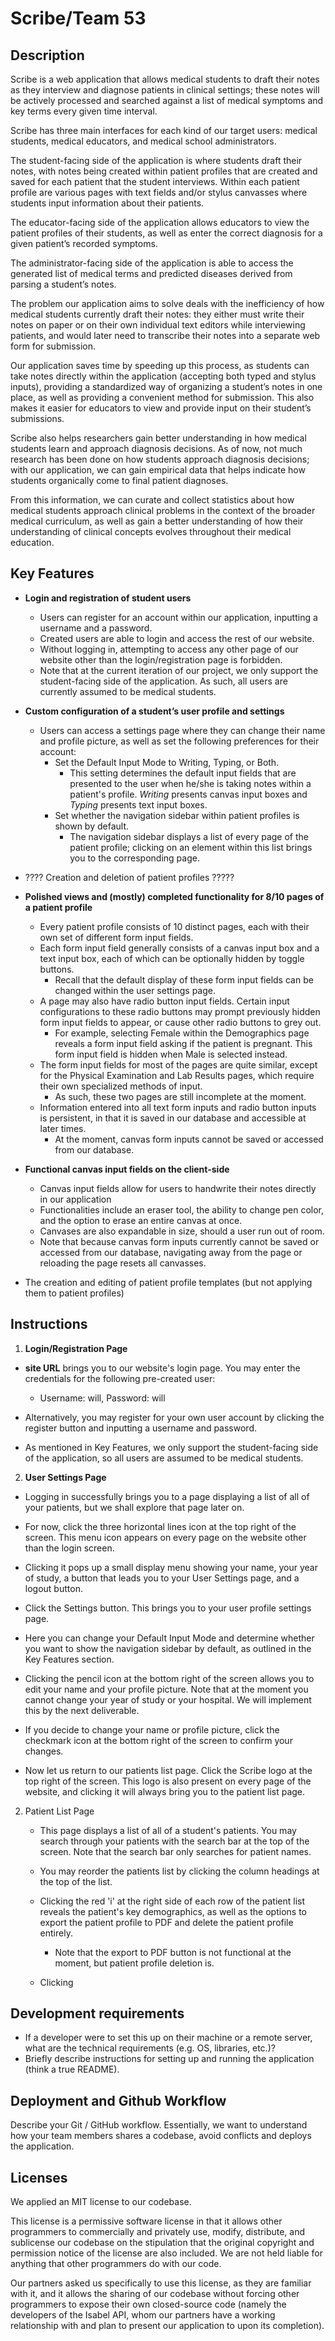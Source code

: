 # Scribe/Team 53

## Description 

Scribe is a web application that allows medical students to draft their notes as they interview and diagnose patients in clinical settings; these notes will be actively processed and searched against a list of medical symptoms and key terms every given time interval.

Scribe has three main interfaces for each kind of our target users: medical students, medical educators, and medical school administrators.

The student-facing side of the application is where students draft their notes, with notes being created within patient profiles that are created and saved for each patient that the student interviews. Within each patient profile are various pages with text fields and/or stylus canvasses where students input information about their patients. 

The educator-facing side of the application allows educators to view the patient profiles of their students, as well as enter the correct diagnosis for a given patient’s recorded symptoms.

The administrator-facing side of the application is able to access the generated list of medical terms and predicted diseases derived from parsing a student’s notes.

The problem our application aims to solve deals with the inefficiency of how medical students currently draft their notes: they either must write their notes on paper or on their own individual text editors while interviewing patients, and would later need to transcribe their notes into a separate web form for submission.

Our application saves time by speeding up this process, as students can take notes directly within the application (accepting both typed and stylus inputs), providing a standardized way of organizing a student’s notes in one place, as well as providing a convenient method for submission. This also makes it easier for educators to view and provide input on their student’s submissions.

Scribe also helps researchers gain better understanding in how medical students learn and approach diagnosis decisions. As of now, not much research has been done on how students approach diagnosis decisions; with our application, we can gain empirical data that helps indicate how students organically come to final patient diagnoses.

From this information, we can curate and collect statistics about how medical students approach clinical problems in the context of the broader medical curriculum, as well as gain a better understanding of how their understanding of clinical concepts evolves throughout their medical education.

## Key Features

* **Login and registration of student users**
    - Users can register for an account within our application, inputting a username and a password.
    - Created users are able to login and access the rest of our website.
    - Without logging in, attempting to access any other page of our website other than the login/registration page is forbidden.
    - Note that at the current iteration of our project, we only support the student-facing side of the application. As such, all users are currently assumed to be medical students. 

* **Custom configuration of a student’s user profile and settings**
    - Users can access a settings page where they can change their name and profile picture, as well as set the following preferences for their account:
        - Set the Default Input Mode to Writing, Typing, or Both.
            - This setting determines the default input fields that are presented to the user when he/she is taking notes within a patient's profile. *Writing* presents canvas input boxes and *Typing* presents text input boxes.
        - Set whether the navigation sidebar within patient profiles is shown by default.
            - The navigation sidebar displays a list of every page of the patient profile; clicking on an element within this list brings you to the corresponding page.

* ???? Creation and deletion of patient profiles ?????

* **Polished views and (mostly) completed functionality for 8/10 pages of a patient profile**
    - Every patient profile consists of 10 distinct pages, each with their own set of different form input fields.
    - Each form input field generally consists of a canvas input box and a text input box, each of which can be optionally hidden by toggle buttons.
        - Recall that the default display of these form input fields can be changed within the user settings page.
    - A page may also have radio button input fields. Certain input configurations to these radio buttons may prompt previously hidden form input fields to appear, or cause other radio buttons to grey out.
        - For example, selecting Female within the Demographics page reveals a form input field asking if the patient is pregnant. This form input field is hidden when Male is selected instead.
    - The form input fields for most of the pages are quite similar, except for the Physical Examination and Lab Results pages, which require their own specialized methods of input.
        - As such, these two pages are still incomplete at the moment.
    - Information entered into all text form inputs and radio button inputs is persistent, in that it is saved in our database and accessible at later times.
        - At the moment, canvas form inputs cannot be saved or accessed from our database.
    
* **Functional canvas input fields on the client-side**
    - Canvas input fields allow for users to handwrite their notes directly in our application
    - Functionalities include an eraser tool, the ability to change pen color, and the option to erase an entire canvas at once.
    - Canvases are also expandable in size, should a user run out of room.
    - Note that because canvas form inputs currently cannot be saved or accessed from our database, navigating away from the page or reloading the page resets all canvasses.

* The creation and editing of patient profile templates (but not applying them to patient profiles)

## Instructions

1. **Login/Registration Page**

 - __site URL__ brings you to our website's login page. You may enter the credentials for the following pre-created user:
     - Username: will, Password: will
 
 - Alternatively, you may register for your own user account by clicking the register button and inputting a username and password.

 - As mentioned in Key Features, we only support the student-facing side of the application, so all users are assumed to be medical students.
 
2. **User Settings Page**

 - Logging in successfully brings you to a page displaying a list of all of your patients, but we shall explore that page later on.

 - For now, click the three horizontal lines icon at the top right of the screen. This menu icon appears on every page on the website other than the login screen.

 - Clicking it pops up a small display menu showing your name, your year of study, a button that leads you to your User  Settings page, and a logout button.

 - Click the Settings button. This brings you to your user profile settings page. 

 - Here you can change your Default Input Mode and determine whether you want to show the navigation sidebar by default, as outlined in the Key Features section.

 - Clicking the pencil icon at the bottom right of the screen allows you to edit your name and your profile picture. Note that at the moment you cannot change your year of study or your hospital. We will implement this by the next deliverable.

 - If you decide to change your name or profile picture, click the checkmark icon at the bottom right of the screen to confirm your changes.

 - Now let us return to our patients list page. Click the Scribe logo at the top right of the screen. This logo is also present on every page of the website, and clicking it will always bring you to the patient list page.

 
2. Patient List Page

    - This page displays a list of all of a student's patients. You may search through your patients with the search bar at the top of the screen. Note that the search bar only searches for patient names.

    - You may reorder the patients list by clicking the column headings at the top of the list.

    - Clicking the red 'i' at the right side of each row of the patient list reveals the patient's key demographics, as well as the options to export the patient profile to PDF and delete the patient profile entirely.
        - Note that the export to PDF button is not functional at the moment, but patient profile deletion is.
        
    - Clicking
    
    
    







 
 ## Development requirements
 * If a developer were to set this up on their machine or a remote server, what are the technical requirements (e.g. OS, libraries, etc.)?
 * Briefly describe instructions for setting up and running the application (think a true README).
 
 ## Deployment and Github Workflow

Describe your Git / GitHub workflow. Essentially, we want to understand how your team members shares a codebase, avoid conflicts and deploys the application.

 ## Licenses 

We applied an MIT license to our codebase. 

This license is a permissive software license in that it allows other programmers to commercially and privately use, modify, distribute, and sublicense our codebase on the stipulation that the original copyright and permission notice of the license are also included. We are not held liable for anything that other programmers do with our code.

Our partners asked us specifically to use this license, as they are familiar with it, and it allows the sharing of our codebase without forcing other programmers to expose their own closed-source code (namely the developers of the Isabel API, whom our partners have a working relationship with and plan to present our application to upon its completion).
